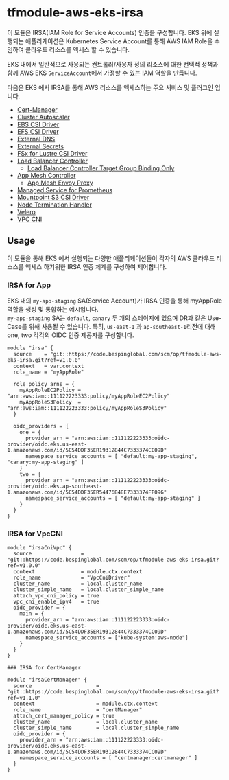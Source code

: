# tfmodule-aws-eks-irsa

이 모듈은 IRSA(IAM Role for Service Accounts) 인증을 구성합니다. EKS 위에 실행되는 애플리케이션은 Kubernetes Service Account를 통해 AWS IAM Role을 수임하여 클라우드 리소스를 액세스 할 수 있습니다.

EKS 내에서 일반적으로 사용되는 컨트롤러/사용자 정의 리소스에 대한 선택적 정책과 함께 AWS EKS `ServiceAccount`에서 가정할 수 있는 IAM 역할을 만듭니다. 

다음은 EKS 에서 IRSA를 통해 AWS 리소스를 액세스하는 주요 서비스 및 플러그인 입니다.
- [Cert-Manager](https://cert-manager.io/docs/configuration/acme/dns01/route53/#set-up-an-iam-role)
- [Cluster Autoscaler](https://github.com/kubernetes/autoscaler/blob/master/cluster-autoscaler/cloudprovider/aws/README.md)
- [EBS CSI Driver](https://github.com/kubernetes-sigs/aws-ebs-csi-driver/blob/master/docs/example-iam-policy.json)
- [EFS CSI Driver](https://github.com/kubernetes-sigs/aws-efs-csi-driver/blob/master/docs/iam-policy-example.json)
- [External DNS](https://github.com/kubernetes-sigs/external-dns/blob/master/docs/tutorials/aws.md#iam-policy)
- [External Secrets](https://github.com/external-secrets/kubernetes-external-secrets#add-a-secret)
- [FSx for Lustre CSI Driver](https://github.com/kubernetes-sigs/aws-fsx-csi-driver/blob/master/docs/README.md)
- [Load Balancer Controller](https://github.com/kubernetes-sigs/aws-load-balancer-controller/blob/main/docs/install/iam_policy.json)
    - [Load Balancer Controller Target Group Binding Only](https://kubernetes-sigs.github.io/aws-load-balancer-controller/v2.4/deploy/installation/#iam-permission-subset-for-those-who-use-targetgroupbinding-only-and-dont-plan-to-use-the-aws-load-balancer-controller-to-manage-security-group-rules)
- [App Mesh Controller](https://github.com/aws/aws-app-mesh-controller-for-k8s/blob/master/config/iam/controller-iam-policy.json)
    - [App Mesh Envoy Proxy](https://raw.githubusercontent.com/aws/aws-app-mesh-controller-for-k8s/master/config/iam/envoy-iam-policy.json)
- [Managed Service for Prometheus](https://docs.aws.amazon.com/prometheus/latest/userguide/set-up-irsa.html)
- [Mountpoint S3 CSI Driver](https://github.com/awslabs/mountpoint-s3/blob/main/doc/CONFIGURATION.md#iam-permissions)
- [Node Termination Handler](https://github.com/aws/aws-node-termination-handler#5-create-an-iam-role-for-the-pods)
- [Velero](https://github.com/vmware-tanzu/velero-plugin-for-aws#option-1-set-permissions-with-an-iam-user)
- [VPC CNI](https://docs.aws.amazon.com/eks/latest/userguide/cni-iam-role.html)



## Usage 

이 모듈을 통해 EKS 에서 실행되는 다양한 애플리케이션들이 각자의 AWS 클라우드 리소스를 액세스 하기위한 IRSA 인증 체계를 구성하여 제어합니다.

 

### IRSA for App
EKS 내의  `my-app-staging` SA(Service Account)가 IRSA 인증을 통해 myAppRole 역할을 생성 및 통합하는 예시입니다.  
`my-app-staging` SA는 `default`, `canary`  두 개의 스테이지에 있으며 DR과 같은 Use-Case를 위해 사용될 수 있습니다. 
특히, `us-east-1` 과 `ap-southeast-1`리전에 대해 one, two 각각의 OIDC 인증 제공자를 구성합니다. 

```hcl
module "irsa" {
  source    = "git::https://code.bespinglobal.com/scm/op/tfmodule-aws-eks-irsa.git?ref=v1.0.0"
  context   = var.context
  role_name = "myAppRole"
  
  role_policy_arns = {
    myAppRoleEC2Policy = "arn:aws:iam::111122223333:policy/myAppRoleEC2Policy"
    myAppRoleS3Policy  = "arn:aws:iam::111122223333:policy/myAppRoleS3Policy"
  }
  
  oidc_providers = {
    one = {
      provider_arn = "arn:aws:iam::111122223333:oidc-provider/oidc.eks.us-east-1.amazonaws.com/id/5C54DDF35ER19312844C7333374CC09D"
      namespace_service_accounts = [ "default:my-app-staging", "canary:my-app-staging" ]
    }
    two = {
      provider_arn = "arn:aws:iam::111122223333:oidc-provider/oidc.eks.ap-southeast-1.amazonaws.com/id/5C54DDF35ER54476848E7333374FF09G"
      namespace_service_accounts = [ "default:my-app-staging" ]
    }
  }
}
```

### IRSA for VpcCNI

```hcl
module "irsaCniVpc" {
  source                = "git::https://code.bespinglobal.com/scm/op/tfmodule-aws-eks-irsa.git?ref=v1.0.0"
  context               = module.ctx.context
  role_name             = "VpcCniDriver"
  cluster_name          = local.cluster_name
  cluster_simple_name   = local.cluster_simple_name
  attach_vpc_cni_policy = true
  vpc_cni_enable_ipv4   = true
  oidc_provider = {
    main = {
      provider_arn = "arn:aws:iam::111122223333:oidc-provider/oidc.eks.us-east-1.amazonaws.com/id/5C54DDF35ER19312844C7333374CC09D"
      namespace_service_accounts = ["kube-system:aws-node"]
    }
  }
}

### IRSA for CertManager

module "irsaCertManager" {
  source                     = "git::https://code.bespinglobal.com/scm/op/tfmodule-aws-eks-irsa.git?ref=v1.1.0"
  context                    = module.ctx.context
  role_name                  = "certManager"
  attach_cert_manager_policy = true
  cluster_name               = local.cluster_name
  cluster_simple_name        = local.cluster_simple_name
  oidc_provider = {
    provider_arn = "arn:aws:iam::111122223333:oidc-provider/oidc.eks.us-east-1.amazonaws.com/id/5C54DDF35ER19312844C7333374CC09D"
    namespace_service_accounts = [ "certmanager:certmanager" ]
  }
}

```
